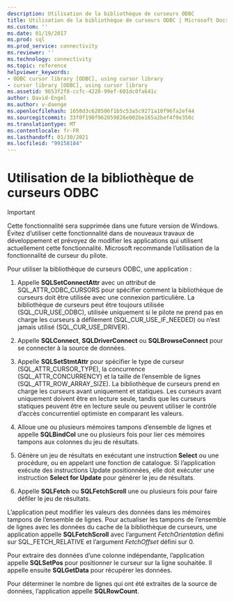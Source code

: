 ```yaml
---
description: Utilisation de la bibliothèque de curseurs ODBC
title: Utilisation de la bibliothèque de curseurs ODBC | Microsoft Docs
ms.custom: ''
ms.date: 01/19/2017
ms.prod: sql
ms.prod_service: connectivity
ms.reviewer: ''
ms.technology: connectivity
ms.topic: reference
helpviewer_keywords:
- ODBC cursor library [ODBC], using cursor library
- cursor library [ODBC], using cursor library
ms.assetid: 9653f2f8-ccfc-4220-99ef-601dc0fa641c
author: David-Engel
ms.author: v-daenge
ms.openlocfilehash: 1658d3c628506f1b5c53a5c9271a10f96fa2ef44
ms.sourcegitcommit: 33f0f190f962059826e002be165a2bef4f9e350c
ms.translationtype: MT
ms.contentlocale: fr-FR
ms.lasthandoff: 01/30/2021
ms.locfileid: "99158184"
---
```

# <a name="using-the-odbc-cursor-library"></a>Utilisation de la bibliothèque de curseurs ODBC
> [!IMPORTANT]  
>  Cette fonctionnalité sera supprimée dans une future version de Windows. Évitez d’utiliser cette fonctionnalité dans de nouveaux travaux de développement et prévoyez de modifier les applications qui utilisent actuellement cette fonctionnalité. Microsoft recommande l’utilisation de la fonctionnalité de curseur du pilote.  
  
 Pour utiliser la bibliothèque de curseurs ODBC, une application :  
  
1.  Appelle **SQLSetConnectAttr** avec un *attribut* de SQL_ATTR_ODBC_CURSORS pour spécifier comment la bibliothèque de curseurs doit être utilisée avec une connexion particulière. La bibliothèque de curseurs peut être toujours utilisée (SQL_CUR_USE_ODBC), utilisée uniquement si le pilote ne prend pas en charge les curseurs à défilement (SQL_CUR_USE_IF_NEEDED) ou n’est jamais utilisé (SQL_CUR_USE_DRIVER).  
  
2.  Appelle **SQLConnect**, **SQLDriverConnect** ou **SQLBrowseConnect** pour se connecter à la source de données.  
  
3.  Appelle **SQLSetStmtAttr** pour spécifier le type de curseur (SQL_ATTR_CURSOR_TYPE), la concurrence (SQL_ATTR_CONCURRENCY) et la taille de l’ensemble de lignes (SQL_ATTR_ROW_ARRAY_SIZE). La bibliothèque de curseurs prend en charge les curseurs avant uniquement et statiques. Les curseurs avant uniquement doivent être en lecture seule, tandis que les curseurs statiques peuvent être en lecture seule ou peuvent utiliser le contrôle d’accès concurrentiel optimiste en comparant les valeurs.  
  
4.  Alloue une ou plusieurs mémoires tampons d’ensemble de lignes et appelle **SQLBindCol** une ou plusieurs fois pour lier ces mémoires tampons aux colonnes du jeu de résultats.  
  
5.  Génère un jeu de résultats en exécutant une instruction **Select** ou une procédure, ou en appelant une fonction de catalogue. Si l’application exécute des instructions Update positionnées, elle doit exécuter une instruction **Select for Update** pour générer le jeu de résultats.  
  
6.  Appelle **SQLFetch** ou **SQLFetchScroll** une ou plusieurs fois pour faire défiler le jeu de résultats.  
  
 L’application peut modifier les valeurs des données dans les mémoires tampons de l’ensemble de lignes. Pour actualiser les tampons de l’ensemble de lignes avec les données du cache de la bibliothèque de curseurs, une application appelle **SQLFetchScroll** avec l’argument *FetchOrientation* défini sur SQL_FETCH_RELATIVE et l’argument *FetchOffset* défini sur 0.  
  
 Pour extraire des données d’une colonne indépendante, l’application appelle **SQLSetPos** pour positionner le curseur sur la ligne souhaitée. Il appelle ensuite **SQLGetData** pour récupérer les données.  
  
 Pour déterminer le nombre de lignes qui ont été extraites de la source de données, l’application appelle **SQLRowCount**.
